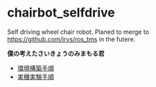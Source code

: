 # chairbot_selfdrive
Self driving wheel chair robot. Planed to merge to https://github.com/irvs/ros_tms in the futere.

**僕の考えたさいきょうのみまもる君**

- [環境構築手順](./doc/環境構築手順.md)
- [実機実験手順](./doc/実機実験手順.md)